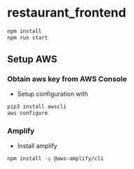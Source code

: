 # restaurant_frontend
```bash
npm install
npm run start
```

## Setup AWS
### Obtain aws key from AWS Console
* Setup configuration with
```bash
pip3 install awscli
aws configure
```

### Amplify
* Install amplify
```bash
npm install -g @aws-amplify/cli
```
